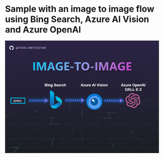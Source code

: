 # Sample with an image to image flow using Bing Search, Azure AI Vision and Azure OpenAI

!["Flow for this use case"](image-to-image.gif)

